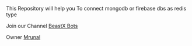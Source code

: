 This Repository will help you To connect mongodb or firebase dbs as redis type 

Join our Channel [BeastX Bots](t.me/BeastX_BoTs)

Owner [Mrunal](t.me/Godmrunal)
